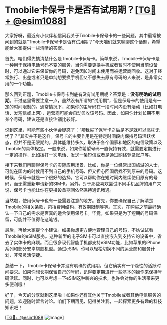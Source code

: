 # Tmobile卡保号卡是否有试用期？[[TG💪+ @esim1088](https://t.me/s/esim1088)]

大家好呀，最近有小伙伴私信问我关于Tmobile卡保号卡的一些问题，其中最常被问到的就是“Tmobile卡保号卡是否有试用期？”今天咱们就来聊聊这个话题，希望能给大家提供一些清晰的答案。

首先，咱们得先搞清楚什么是Tmobile卡保号卡。简单来说，Tmobile卡保号卡是一种用于保持电话号码不变的服务，当你需要更换手机或者暂时不使用当前设备时，可以通过它来保留你的号码，避免因长时间未使用而被运营商回收。这对于经常旅行、出差或者只是单纯想要换手机但又不想失去原有号码的人来说，是非常实用的一个功能。

那么回到正题，Tmobile卡保号卡到底有没有试用期呢？答案是：**没有明确的试用期**。不过这里需要注意一点，虽然没有所谓的“试用期”，但是保号卡的使用是有一定的时间限制的。通常情况下，如果你的主号码在一段时间内没有活动（比如打电话、发短信或上网），运营商可能会自动回收该号码。因此，如果你计划长期不用某个号码，建议还是直接注销比较好。

说到这里，可能有些小伙伴会疑惑了：“那我买了保号卡之后是不是就可以高枕无忧了？”其实并不是这样。保号卡的主要作用是在特定时间段内保持号码活跃状态，但并不是无限期的。具体能维持多久，取决于各个国家和地区的电信政策以及Tmobile的具体规定。一般来说，如果你希望号码一直保持有效，就需要定期进行一定的操作，比如拨打一次电话、发送一条短信或者是通过网络登录账户等。

接下来我们再聊聊保号卡的实际应用场景。比如，你是一位经常出国旅游的人士，可能在国内的时候用不到自己的手机号码，但又担心回国后找不到原来的号码。这时候，保号卡就是一个很好的选择。它可以帮助你在短时间内继续使用原有的号码，而无需重新申请新的SIM卡。另外，对于那些喜欢尝试不同手机品牌的用户来说，保号卡也能让你在更换设备期间依然保持通讯畅通。

当然啦，使用保号卡也有一些需要注意的地方。首先，你要确保自己了解清楚Tmobile的相关条款，包括费用结构、有效期限制等等。其次，在购买之前最好确认一下自己的需求是否真的适合使用保号卡。毕竟，如果只是为了短期的号码保留，可能并不值得花这笔钱。

最后，再给大家提个小建议。如果你想更方便地管理自己的号码，不妨试试看Tmobile的eSIM服务。这种新型的电子SIM卡可以直接嵌入到支持它的设备中，省去了实体卡的麻烦。而且很多现代智能手机都支持eSIM功能，比如苹果的iPhone系列和部分安卓旗舰机型。通过eSIM，你可以轻松切换不同的运营商和服务计划，非常灵活便捷。

总结一下，Tmobile卡保号卡并没有明确的试用期，但它确实有一个隐性的活跃时间要求。如果你想长期保留自己的号码，记得要定期进行一些基本的操作来保持号码活跃。同时，也可以考虑一下eSIM这种新兴的技术，也许会对你的生活带来更多便利哦！

好了，今天的分享就到这里啦！如果你还有其他关于Tmobile或者其他电信服务的问题，欢迎随时留言讨论。咱们下期再见，记得关注我，一起探索更多有趣的科技知识吧！

[[TG💪+ @esim1088](https://t.me/s/esim1088) ![Image](https://i.postimg.cc/4NQfJmqS/Snipaste-2025-05-13-00-14-12.png)]